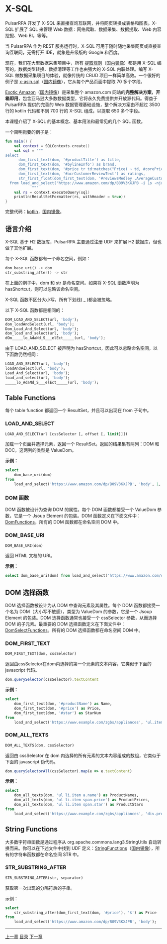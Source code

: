 X-SQL
=

PulsarRPA 开发了 X-SQL 来直接查询互联网，并将网页转换成表格和图表。X-SQL 扩展了 SQL 来管理 Web 数据：网络爬取、数据采集、数据提取、Web 内容挖掘、Web BI，等等。

当 PulsarRPA 作为 REST 服务运行时，X-SQL 可用于随时随地采集网页或直接查询互联网，无需打开 IDE，就象是升级版的 Google 和百度。

现在，我们在大型数据采集项目中，所有 [提取规则](https://github.com/platonai/exotic-amazon/tree/main/src/main/resources/sites/amazon/crawl/parse/sql/crawl/)（[国内镜像](https://gitee.com/platonai_galaxyeye/exotic-amazon/tree/main/src/main/resources/sites/amazon/crawl/parse/sql/crawl/)）都是用 X-SQL 编写的，数据类型转换、数据清理等工作也由强大的 X-SQL 内联处理。编写 X-SQL 做数据采集项目的体验，就像传统的 CRUD 项目一样简单高效。一个很好的例子是 [x-asin.sql](https://github.com/platonai/exotic-amazon/blob/main/src/main/resources/sites/amazon/crawl/parse/sql/crawl/x-asin.sql)（[国内镜像](https://gitee.com/platonai_galaxyeye/exotic-amazon/blob/main/src/main/resources/sites/amazon/crawl/parse/sql/crawl/x-asin.sql)），它从每个产品页面中提取 70 多个字段。

[Exotic Amazon](https://github.com/platonai/exotic-amazon)（[国内镜像](https://gitee.com/platonai_galaxyeye/exotic-amazon)）是采集整个 amazon.com 网站的**完整解决方案**，**开箱即用**，包含亚马逊大多数数据类型，它将永久免费提供并开放源代码。得益于 PulsarRPA 提供的完善的 Web 数据管理基础设施，整个解决方案由不超过 3500 行的 kotlin 代码和不到 700 行的 X-SQL 组成，以提取 650 多个字段。

本课程介绍了 X-SQL 的基本概念、基本用法和最常见的几个 SQL 函数。

一个简明扼要的例子是：

```kotlin
fun main() {
    val context = SQLContexts.create()
    val sql = """
select
      dom_first_text(dom, '#productTitle') as title,
      dom_first_text(dom, '#bylineInfo') as brand,
      dom_first_text(dom, '#price tr td:matches(^Price) ~ td, #corePrice_desktop tr td:matches(^Price) ~ td') as price,
      dom_first_text(dom, '#acrCustomerReviewText') as ratings,
      str_first_float(dom_first_text(dom, '#reviewsMedley .AverageCustomerReviews span:contains(out of)'), 0.0) as score
  from load_and_select('https://www.amazon.com/dp/B09V3KXJPB -i 1s -njr 3', 'body');
            """
    val rs = context.executeQuery(sql)
    println(ResultSetFormatter(rs, withHeader = true))
}
```

完整代码：[kotlin](../../../pulsar-app/pulsar-examples/src/main/kotlin/ai/platon/pulsar/examples/_10_XSQL.kt)，[国内镜像](https://gitee.com/platonai_galaxyeye/PulsarRPA/blob/1.10.x/pulsar-app/pulsar-examples/src/main/kotlin/ai/platon/pulsar/examples/_10_XSQL.kt)。

## 语言介绍

X-SQL 基于 H2 数据库，PulsarRPA 主要通过注册 UDF 来扩展 H2 数据库，但也做了其他扩展。

每个 X-SQL 函数都有一个命名空间，例如：

```sql
dom_base_uri() -> dom
str_substring_after() -> str
```

在上面的例子中，dom 和 str 是命名空间。如果将 X-SQL 函数声明为 hasShortcut，则可以忽略该命名空间。

X-SQL 函数不区分大小写，所有下划线( _ )都会被忽略。

以下 X-SQL 函数都是相同的：

```sql
DOM_LOAD_AND_SELECT(url, 'body');
dom_loadAndSelect(url, 'body');
Dom_Load_And_Select(url, 'body');
dom_load_and_select(url, 'body');
dOm_____lo_AdaNd_S___elEct_____(url, 'body');
```

由于 LOAD_AND_SELECT 被声明为 hasShortcut，因此可以忽略命名空间，以下函数仍然相同：

```sql
LOAD_AND_SELECT(url, 'body');
loadAndSelect(url, 'body');
Load_And_Select(url, 'body');
load_and_select(url, 'body');
_____lo_AdaNd_S___elEct_____(url, 'body');
```

## Table Functions

每个 table function 都返回一个 ResultSet，并且可以出现在 from 子句中。

###  LOAD_AND_SELECT

```sql
LOAD_AND_SELECT(url [cssSelector [, offset [, limit]]])
```

加载一个页面并选择元素，返回一个 ResultSet。返回的结果集有两列：DOM 和 DOC，这两列的类型是 ValueDom。

**示例：**

```sql
select
    dom_base_uri(dom)
from
    load_and_select('https://www.amazon.com/dp/B09V3KXJPB', 'body', 1, 10)
```

### DOM 函数

DOM 函数被设计为查询 DOM 的属性。每个 DOM 函数都接受一个 ValueDom 参数，它是一个 Jsoup Element 的包装。DOM 函数定义在下面文件中：[DomFunctions](../../../pulsar-ql/src/main/kotlin/ai/platon/pulsar/ql/h2/udfs/DomFunctions.kt)，所有的 DOM 函数都在命名空间 DOM 中。

### DOM_BASE_URI

```sql
DOM_BASE_URI(dom)
```

返回 HTML 文档的 URI。

**示例：**

```sql
select dom_base_uri(dom) from load_and_select('https://www.amazon.com/dp/B09V3KXJPB', 'body')
```

## DOM 选择函数

DOM 选择函数被设计为从 DOM 中查询元素及其属性。每个 DOM 函数都接受一个名为 DOM（大小写不敏感），类型为 ValueDom 的参数，它是一个 Jsoup Element 的包装。DOM 选择函数通常也接受一个 cssSelector 参数，从而选择 DOM 的子元素。最重要的 DOM 选择函数定义在下面文件中：[DomSelectFunctions](../../../pulsar-ql/src/main/kotlin/ai/platon/pulsar/ql/h2/udfs/DomSelectFunctions.kt)。所有的 DOM 选择函数都在命名空间 DOM 中。

###  DOM_FIRST_TEXT

```sql
DOM_FIRST_TEXT(dom, cssSelector)
```

 返回由cssSelector在dom内选择的第一个元素的文本内容，它类似于下面的 javascript 代码。

```javascript
dom.querySelector(cssSelector).textContent
```

**示例：**

```sql
select
    dom_first_text(dom, '#productName') as Name,
    dom_first_text(dom, '#price') as Price,
    dom_first_text(dom, '#star') as StarNum
from
    load_and_select('https://www.example.com/zgbs/appliances', 'ul.item-collection li.item')
```

### DOM_ALL_TEXTS

```sql
DOM_ALL_TEXTS(dom, cssSelector)
```

返回由 cssSelector 在 dom 内选择的所有元素的文本内容组成的数组，它类似于下面的 javascript 伪代码。

```javascript
dom.querySelectorAll(cssSelector).map(e => e.textContent)
```

**示例：**

```sql
select
    dom_all_texts(dom, 'ul li.item a.name') as ProductNames,
    dom_all_texts(dom, 'ul li.item span.price') as ProductPrices,
    dom_all_texts(dom, 'ul li.item span.star') as ProductStars
from
    load_and_select('https://www.example.com/zgbs/appliances', 'div.products')
```

## String Functions

大多数字符串函数是通过程序从 org.apache.commons.lang3.StringUtils 自动转换而来。你可以在下述文件中找到 UDF 定义：[StringFunctions](../../../pulsar-ql/src/main/kotlin/ai/platon/pulsar/ql/h2/udfs/StringFunctions.kt)（[国内镜像](https://gitee.com/platonai_galaxyeye/PulsarRPA/blob/1.10.x/pulsar-ql/src/main/kotlin/ai/platon/pulsar/ql/h2/udfs/StringFunctions.kt)），所有的字符串函数都在命名空间 STR 中。

### STR_SUBSTRING_AFTER

```sql
STR_SUBSTRING_AFTER(str, separator)
```

获取第一次出现的分隔符后的子串。

示例：

```sql
select
    str_substring_after(dom_first_text(dom, '#price'), '$') as Price
from
    load_and_select('https://www.amazon.com/dp/B09V3KXJPB', 'body');
```

------

[上一章](12massive-crawling.md) [目录](1home.md) [下一章](14AI-extraction.md)
